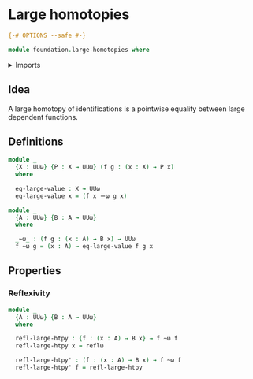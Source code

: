 # Large homotopies

```agda
{-# OPTIONS --safe #-}

module foundation.large-homotopies where
```

<details><summary>Imports</summary>

```agda
open import foundation.large-identity-types

open import foundation-core.universe-levels
```

</details>

## Idea

A large homotopy of identifications is a pointwise equality between large
dependent functions.

## Definitions

```agda
module _
  {X : UUω} {P : X → UUω} (f g : (x : X) → P x)
  where

  eq-large-value : X → UUω
  eq-large-value x = (f x ＝ω g x)
```

```agda
module _
  {A : UUω} {B : A → UUω}
  where

  _~ω_ : (f g : (x : A) → B x) → UUω
  f ~ω g = (x : A) → eq-large-value f g x
```

## Properties

### Reflexivity

```agda
module _
  {A : UUω} {B : A → UUω}
  where

  refl-large-htpy : {f : (x : A) → B x} → f ~ω f
  refl-large-htpy x = reflω

  refl-large-htpy' : (f : (x : A) → B x) → f ~ω f
  refl-large-htpy' f = refl-large-htpy
```
